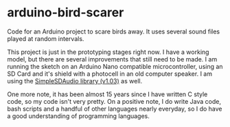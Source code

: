 # arduino-bird-scarer
Code for an Arduino project to scare birds away. It uses several sound files played at random intervals.

This project is just in the prototyping stages right now. I have a working model, but there are several improvements that still need to be made. I am running the sketch on an Arduino Nano compatible microcontroller, using an SD Card and it's shield with a photocell in an old computer speaker. I am using the <a href="http://www.hackerspace-ffm.de/wiki/index.php?title=SimpleSDAudio">SimpleSDAudio library (v1.03)</a> as well.

One more note, it has been almost 15 years since I have written C style code, so my code isn't very pretty. On a positive note, I do write Java code, bash scripts and a handful of other languages nearly everyday, so I do have a good understanding of programming languages.
